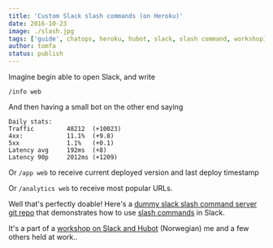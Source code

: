 ```yaml
---
title: 'Custom Slack slash commands (on Heroku)'
date: 2016-10-23
image: ./slash.jpg
tags: ['guide', chatops, heroku, hubot, slack, slash command, workshop]
author: tomfa
status: publish
---
```


Imagine begin able to open Slack, and write

```
/info web
```

And then having a small bot on the other end saying

```
Daily stats:
Traffic         48212  (+10023)
4xx:            11.1%  (+9.8)
5xx             1.1%   (+0.1)
Latency avg     192ms  (+8)
Latency 90p     2012ms (+1209)
```

Or `/app web` to receive current deployed version and last deploy timestamp

Or `/analytics web` to receive most popular URLs.

Well that's perfectly doable! Here's a [dummy slack slash command server git repo](https://github.com/tomfa/slack-slash-commands) that demonstrates how to use [slash commands](https://api.slack.com/slash-commands) in Slack.

It's a part of a [workshop on Slack and Hubot](https://github.com/bekk/chatops-workshop) (Norwegian) me and a few others held at work..
